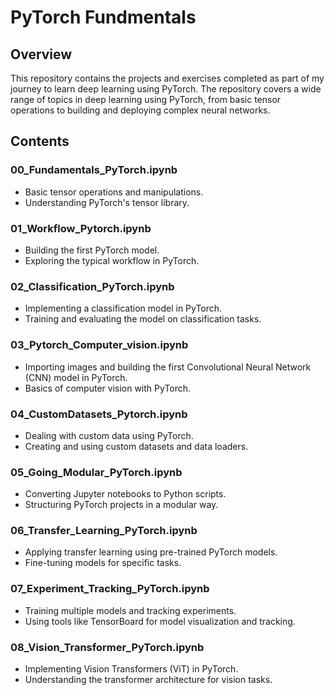 # PyTorch Fundmentals

## Overview

This repository contains the projects and exercises completed as part of my journey to learn deep learning using PyTorch. The repository covers a wide range of topics in deep learning using PyTorch, from basic tensor operations to building and deploying complex neural networks.
## Contents

### 00_Fundamentals_PyTorch.ipynb
- Basic tensor operations and manipulations.
- Understanding PyTorch's tensor library.

### 01_Workflow_Pytorch.ipynb
- Building the first PyTorch model.
- Exploring the typical workflow in PyTorch.

### 02_Classification_PyTorch.ipynb
- Implementing a classification model in PyTorch.
- Training and evaluating the model on classification tasks.

### 03_Pytorch_Computer_vision.ipynb
- Importing images and building the first Convolutional Neural Network (CNN) model in PyTorch.
- Basics of computer vision with PyTorch.

### 04_CustomDatasets_Pytorch.ipynb
- Dealing with custom data using PyTorch.
- Creating and using custom datasets and data loaders.

### 05_Going_Modular_PyTorch.ipynb
- Converting Jupyter notebooks to Python scripts.
- Structuring PyTorch projects in a modular way.

### 06_Transfer_Learning_PyTorch.ipynb
- Applying transfer learning using pre-trained PyTorch models.
- Fine-tuning models for specific tasks.

### 07_Experiment_Tracking_PyTorch.ipynb
- Training multiple models and tracking experiments.
- Using tools like TensorBoard for model visualization and tracking.

### 08_Vision_Transformer_PyTorch.ipynb
- Implementing Vision Transformers (ViT) in PyTorch.
- Understanding the transformer architecture for vision tasks.
